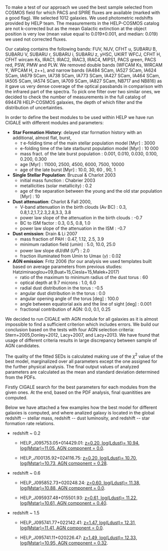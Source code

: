 To make a test of our approach we used the best sample selected from COSMOS field  for which PACS  and SPIRE fluxes are available (marked with a good flag). We selected 1012 galaxies. We used photometric redshifts provided by HELP team. 
The measurements in the HELP-COSMOS catalog are not k-corrected but as the mean Galactic extinction  at the object position  is very low (mean value equal to 0.019$\pm$0.001, and median: 0.019) we used not corrected fluxes.

Our catalog contains the following bands:  FUV, NUV, CFHT u, SUBARU B,  SUBARU V, SUBARU r, SUBARU i, SUBARU z, yHSC, UKIRT WFCJ, CFHT H, CFHT wircam Ks, IRAC1, IRAC2, IRAC3, IRAC4, MIPS1, PACS green, PACS red,  PSW,  PMW and PLW.  We removed double bands (WFCAM Ks, WIRCAM Y, WFCAM H, z$++$), and narrow bands (IA484 SCam, IA527 SCam, IA624 SCam, IA679 SCam, IA738 SCam, IA773 SCam, IA427 SCam, IA464 SCam, IA505 SCam, IA574 SCam, IA709 SCam, IA827 SCam, NB717 and NB816) as it gave us very dense coverage of the optical passbands in comparison with the infrared part of the spectra. To pick one filter over two similar ones, we decided to check the number of measurements in the full catalog of 694478 HELP-COSMOS galaxies, the depth of which filter and the distribution of uncertainties. 


In order to	define the best modules to be used	within HELP we have run CIGALE with different modules and parameters:

* <strong>Star Formation History</strong>: delayed star formation history with an additional, almost flat, burst,
  * $\tau$ e-folding time of the main stellar population model [Myr] :  3000
  *	e-folding time of the late starburst population model [Myr] : 10 000
  * mass fract. of the late burst population : 0.001, 0.010, 0.030, 0.100, 0.200, 0.300
  * age [Myr] :   11000, 2500,  4500, 6000, 7500, 10000
  * age of the late burst [Myr] :   10.0,  30, 60 , 90, 1  
* <strong>Single Stellar Population</strong>: Bruzual & Charlot 2003
  * initial mass function : Chabrier 2003
  * metallicities (solar metallicity) : 0.2 
  * age of the separation between the young and the old star population [Myr] : 10 
* <strong>Dust attenuation</strong>: Charlot & Fall 2000,
  * V-band attenuation in the birth clouds (Av BC) : 0.3, 0.8,1.2,1.7,2.3,2.8,3.3, 3.8
  * power law slope of the attenuation in the birth clouds : -0.7 
  * BC to ISM factor :  0.3, 0.5, 0.8, 1.0 
  * power law slope of the attenuation in the ISM : -0.7 
* <strong>Dust emission</strong>:  Drain & Li 2007
  * mass fraction of PAH :  0.47, 1.12, 2.5, 3.9
  * minimum radiation field (umin) : 5.0, 10.0, 25.0
  * power law slope dU/dM  ($U^{\alpha}$) : 2.0
  * fraction illuminated from Umin to Umax ($\gamma$) : 0.02
* <strong>AGN emission</strong>: Fritz 2006 (for our analysis we used templates built based on average parameters from previous studies: Hatziminaoglou+09,Buat+15,Ciesla+15,Malek+2017)
  * ratio of the maximum to minimum radius of the dust torus : 60 
  * optical depth at 9.7 microns : 1.0, 6.0
  * radial dust distribution in the torus : -0.5 
  * angular dust distribution in the torus : 0.0 
  * angular opening angle of the torus [deg] : 100.0 
  * angle between equatorial axis and the line of sight [deg] : 0.001  
  * fractional contribution of AGN: 0.0, 0.1, 0.25
  
We decided to run CIGALE with AGN module for all galaxies as it is almost impossible to find a sufficient criterion which includes errors. We build our conclusion based on the tests with four AGN selection criteria: Stern+2005,Donley+2012, Lacy+2007, and Lacy+2013. We have found that usage of different criteria results in large discrepancy between sample of AGN candidates. 

The quality of the fitted SEDs is calculated making use of the $\chi^2$ value of the best model, marginalized over all parameters except the one assigned for the further physical analysis. The final output values of analyzed parameters are calculated as the mean  and standard deviation determined from the PDFs. 

Firstly CIGALE search for the best parameters for each modules from the given ones. At the end, based on the PDF analysis, final quanitities are computed.

Below we have attached a few examples how the best model for different galaxies is computed, and where analized galaxy is located in the global redshift -- stellar mass, redshift -- dust luminosity, and redshift -- star formation rate relations. 

* redshift ~ 0.2
  * <p>HELP_J095753.05+014429.01: <a href="https://github.com/H-E-L-P/dmu_products/blob/master/dmu28/dmu28_COSMOS/SEDs_HELP_J095753.05%2B014429.01.ipynb">z=0.20, log(Ldust)= 10.94, log(Mstar)=11.05, AGN component = 0.0</a>.</p>
  * <p>HELP_J100135.92+024116.75: <a href="https://github.com/H-E-L-P/dmu_products/blob/master/dmu28/dmu28_COSMOS/SEDs_HELP_J100135.92%2B024116.75.ipynb">z=0.20, log(Ldust)= 10.70, log(Mstar)=10.73, AGN component = 0.28</a>.</p>

* redshift ~ 0.6
  * <p>HELP_J095852.73+020248.24: <a href="https://github.com/H-E-L-P/dmu_products/blob/master/dmu28/dmu28_COSMOS/SEDs_HELP_J095852.73%2B020248.24.ipynb">z=0.60, log(Ldust)= 11.38, log(Mstar)=10.88, AGN component = 0.0</a>.</p>
  * <p>HELP_J095937.48+015501.93: <a href="https://github.com/H-E-L-P/dmu_products/blob/master/dmu28/dmu28_COSMOS/SEDs_HELP_J095937.48%2B015501.93.ipynb">z=0.61, log(Ldust)= 11.22, log(Mstar)=10.61, AGN component = 0.40</a>.</p>

* redshift ~ 1.5 
  * <p>HELP_J095741.77+022142.41: <a href="https://github.com/H-E-L-P/dmu_products/blob/master/dmu28/dmu28_COSMOS/SEDs_HELP_J095741.77%2B022142.41.ipynb">z=1.47, log(Ldust)= 12.31, log(Mstar)=11.41, AGN component = 0.0</a>.</p>
  * <p>HELP_J095741.11+020226.47: <a href="https://github.com/H-E-L-P/dmu_products/blob/master/dmu28/dmu28_COSMOS/SEDs_HELP_J095741.11%2B020226.47.ipynb">z=1.49, log(Ldust)= 12.33, log(Mstar)=10.95, AGN component = 0.32</a>.</p>



